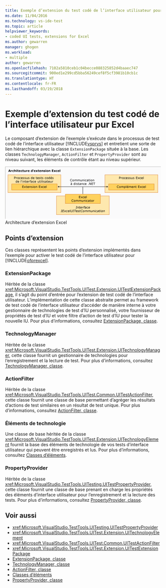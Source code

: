 ```yaml
---
title: Exemple d’extension du test codé de l’interface utilisateur pour Excel | Microsoft Docs
ms.date: 11/04/2016
ms.technology: vs-ide-test
ms.topic: article
helpviewer_keywords:
- coded UI tests, extensions for Excel
ms.author: gewarren
manager: ghogen
ms.workload:
- multiple
author: gewarren
ms.openlocfilehash: 7102a5810ceb1c04becce088325852d4baaec747
ms.sourcegitcommit: 900ed1e299cd5bba56249cef8f5cf3981b10cb1c
ms.translationtype: HT
ms.contentlocale: fr-FR
ms.lasthandoff: 03/19/2018
---
```

# <a name="sample-coded-ui-test-extension-for-excel"></a>Exemple d’extension du test codé de l’interface utilisateur pur Excel
Le composant d’extension de l’exemple s’exécute dans le processus de test codé de l’interface utilisateur [!INCLUDE[vsprvs](../code-quality/includes/vsprvs_md.md)] et entretient une sorte de lien hiérarchique avec la classe `ExtensionPackage` située à la base. Les classes `TechnologyManager`, `ActionFilter` et `PropertyProvider` sont au niveau suivant, les éléments de contrôle étant au niveau supérieur.

 ![Architecture d’extension de test Excel](../test/media/excel_extarch.png "Excel_ExtArch") Architecture d’extension Excel

## <a name="extension-points"></a>Points d’extension
 Ces classes représentent les points d’extension implémentés dans l’exemple pour activer le test codé de l’interface utilisateur pour [!INCLUDE[ofprexcel](../test/includes/ofprexcel_md.md)].

### <a name="extensionpackage"></a>ExtensionPackage
 Héritée de la classe <xref:Microsoft.VisualStudio.TestTools.UITest.Extension.UITestExtensionPackage>, il s’agit du point d’entrée pour l’extension de test codé de l’interface utilisateur. L’implémentation de cette classe abstraite permet au framework de test codé de l’interface utilisateur d’accéder de manière interne à votre gestionnaire de technologies de test d’IU personnalisé, votre fournisseur de propriétés de test d’IU et votre filtre d’action de test d’IU pour tester la nouvelle IU. Pour plus d’informations, consultez [ExtensionPackage, classe](../test/sample-excel-extension-extensionpackage-class.md).

### <a name="technologymanager"></a>TechnologyManager
 Héritée de la classe <xref:Microsoft.VisualStudio.TestTools.UITest.Extension.UITechnologyManager>, cette classe fournit un gestionnaire de technologies pour l’enregistrement et la lecture de test. Pour plus d’informations, consultez [TechnologyManager, classe](../test/sample-excel-extension-technologymanager-class.md).

### <a name="actionfilter"></a>ActionFilter
 Héritée de la classe <xref:Microsoft.VisualStudio.TestTools.UITest.Common.UITestActionFilter>, cette classe fournit une classe de base permettant d’agréger les résultats d’actions de test similaires en un résultat de test unique. Pour plus d’informations, consultez [ActionFilter, classe](../test/sample-excel-extension-actionfilter-class.md).

### <a name="technology-elements"></a>Éléments de technologie
 Une classe de base héritée de la classe <xref:Microsoft.VisualStudio.TestTools.UITest.Extension.UITechnologyElement> fournit la base des éléments de technologie de vos tests d’interface utilisateur qui peuvent être enregistrés et lus. Pour plus d’informations, consultez [Classes d’éléments](../test/sample-excel-extension-element-classes.md).

### <a name="propertyprovider"></a>PropertyProvider
 Héritée de la classe <xref:Microsoft.VisualStudio.TestTools.UITesting.UITestPropertyProvider>, cette classe fournit une classe de base prenant en charge les propriétés des éléments d’interface utilisateur pour l’enregistrement et la lecture des tests. Pour plus d’informations, consultez [PropertyProvider, classe](../test/sample-excel-extension-propertyprovider-class.md).

## <a name="see-also"></a>Voir aussi

- <xref:Microsoft.VisualStudio.TestTools.UITesting.UITestPropertyProvider>
- <xref:Microsoft.VisualStudio.TestTools.UITest.Extension.UITechnologyElement>
- <xref:Microsoft.VisualStudio.TestTools.UITest.Common.UITestActionFilter>
- <xref:Microsoft.VisualStudio.TestTools.UITest.Extension.UITestExtensionPackage>
- [ExtensionPackage, classe](../test/sample-excel-extension-extensionpackage-class.md)
- [TechnologyManager, classe](../test/sample-excel-extension-technologymanager-class.md)
- [ActionFilter, classe](../test/sample-excel-extension-actionfilter-class.md)
- [Classes d’éléments](../test/sample-excel-extension-element-classes.md)
- [PropertyProvider, classe](../test/sample-excel-extension-propertyprovider-class.md)
